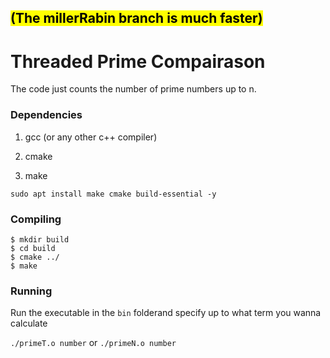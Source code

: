 <h2><mark> (The millerRabin branch is much faster)</mark><h2>

# Threaded Prime Compairason

The code just counts the number of prime numbers up to n.
### Dependencies
1) gcc (or any other c++ compiler)

2) cmake

3) make

`sudo apt install make cmake build-essential -y`
### Compiling
```
$ mkdir build
$ cd build
$ cmake ../
$ make 
```
### Running
Run the executable in the `bin` folderand specify up to what term you wanna calculate

`./primeT.o number` or `./primeN.o number`
